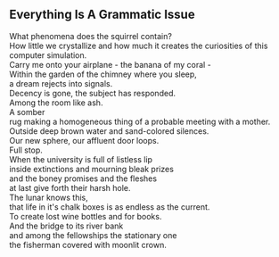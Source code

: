 Everything Is A Grammatic Issue
-------------------------------
What phenomena does the squirrel contain?  
How little we crystallize and how much it creates the curiosities of this computer simulation.  
Carry me onto your airplane - the banana of my coral -  
Within the garden of the chimney where you sleep,  
a dream rejects into signals.  
Decency is gone, the subject has responded.  
Among the room like ash.  
A somber  
rug making a homogeneous thing of a probable meeting with a mother.  
Outside deep brown water and sand-colored silences.  
Our new sphere, our affluent door loops.  
Full stop.  
When the university is full of listless lip  
inside extinctions and mourning bleak prizes  
and the boney promises and the fleshes  
at last give forth their harsh hole.  
The lunar knows this,  
that life in it's chalk boxes is as endless as the current.  
To create lost wine bottles and for books.  
And the bridge to its river bank  
and among the fellowships the stationary one  
the fisherman covered with moonlit crown.  
